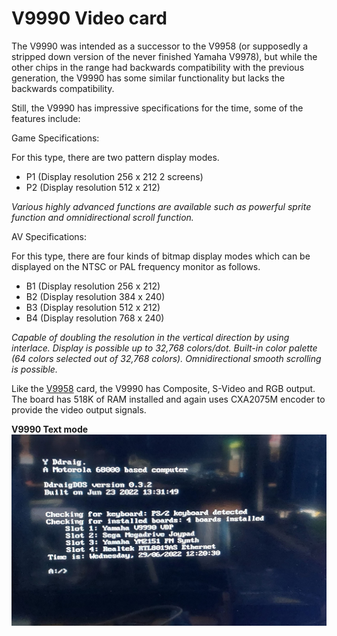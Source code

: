 # V9990 Video card

The V9990 was intended as a successor to the V9958 (or supposedly a stripped down version of the never finished Yamaha V9978), but while the other chips in the range had backwards compatibility with the previous generation, the V9990 has some similar functionality but lacks the backwards compatibility.

Still, the V9990 has impressive specifications for the time, some of the features include:

Game Specifications:

For this type, there are two pattern display modes.
* P1 (Display resolution 256 x 212 2 screens)
* P2 (Display resolution 512 x 212)

*Various highly advanced functions are available such as powerful sprite function and omnidirectional scroll function.*

AV Specifications:

For this type, there are four kinds of bitmap display modes which can be displayed on the NTSC or PAL frequency monitor as follows.
* B1 (Display resolution 256 x 212)
* B2 (Display resolution 384 x 240)
* B3 (Display resolution 512 x 212)
* B4 (Display resolution 768 x 240)

*Capable of doubling the resolution in the vertical direction by using interlace.*
*Display is possible up to 32,768 colors/dot.*
*Built-in color palette (64 colors selected out of 32,768 colors).*
*Omnidirectional smooth scrolling is possible.*

Like the [V9958](/expansion/GfxV9958) card, the V9990 has Composite, S-Video and RGB output. The board has 518K of RAM installed and again uses CXA2075M encoder to provide the video output signals. 

**V9990 Text mode**
![V9990 Text mode](/artwork/images/v9990_text_mode.jpg)
